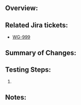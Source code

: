 ## Overview: ##

## Related Jira tickets: ##

* [WG-999](https://jira.tacc.utexas.edu/browse/WG-999)

## Summary of Changes: ##

## Testing Steps: ##
1. 

## Notes: ##
